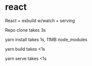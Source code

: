 # react

React + esbuild w/watch + serving

Repo clone takes 3s

yarn install takes 1s, 11MB node_modules

yarn build takes <1s

yarn serve takes <1s
